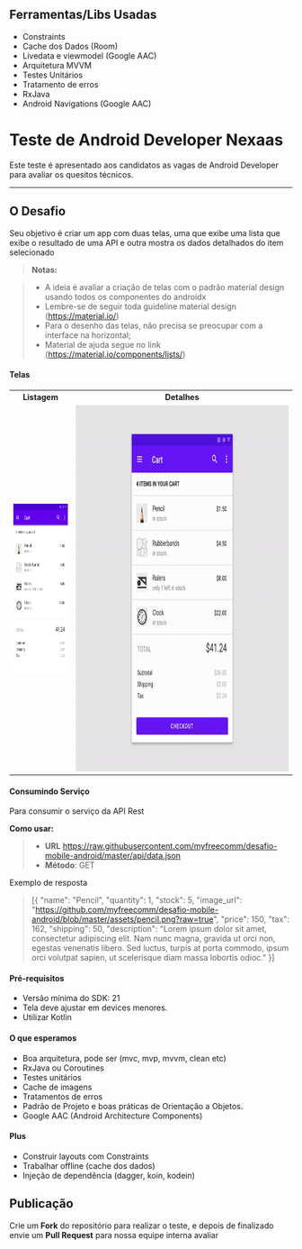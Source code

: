 
## Ferramentas/Libs Usadas

 - Constraints
 - Cache dos Dados (Room)
 - Livedata e viewmodel (Google AAC)
 - Arquitetura MVVM
 - Testes Unitários
 - Tratamento de erros
 - RxJava
 - Android Navigations (Google AAC)

Teste de Android Developer Nexaas
===================

Este teste é apresentado aos candidatos as vagas de Android Developer para avaliar os quesitos técnicos.

----------


O Desafio
-------------

Seu objetivo é criar um app com duas telas, uma que exibe uma lista que exibe o resultado de uma API e outra mostra os dados detalhados do item selecionado

> **Notas:**

> - A ideia é avaliar a criação de telas com o padrão material design usando todos os componentes do androidx
> - Lembre-se de seguir toda guideline material design (https://material.io/)
> - Para o desenho das telas, não precisa se preocupar com a interface na horizontal;
> - Material de ajuda segue no link (https://material.io/components/lists/)


#### <i class="icon-file"></i> Telas
<table>
<tbody>
<tr><th>Listagem</th>
  <th>Detalhes</th>
</tr>
<tr>
<td><img src="https://github.com/myfreecomm/desafio-mobile-android/blob/master/screens/two-line-example-2.png?raw=true" style="height:300px">
</td>
<td><img src="https://github.com/myfreecomm/desafio-mobile-android/blob/master/screens/01-list-parentchild.gif?raw=true" height="650" width="1060" style="max-width:100%;">
</td>
</tr>
</tbody>
</table>


#### <i class="icon-folder-open"></i> Consumindo Serviço

Para consumir o serviço da API Rest

**Como usar:**

> - **URL** https://raw.githubusercontent.com/myfreecomm/desafio-mobile-android/master/api/data.json
> - **Método**: GET

Exemplo de resposta
>  [{
        "name": "Pencil",
        "quantity": 1,
        "stock": 5,
        "image_url": "https://github.com/myfreecomm/desafio-mobile-android/blob/master/assets/pencil.png?raw=true",
        "price": 150,
        "tax": 162,
        "shipping": 50,
        "description": "Lorem ipsum dolor sit amet, consectetur adipiscing elit. Nam nunc magna, gravida ut orci non, egestas venenatis libero. Sed luctus, turpis at porta commodo, ipsum orci volutpat sapien, ut scelerisque diam massa lobortis odioc."
    }]

#### <i class="icon-pencil"></i> Pré-requisitos

- Versão mínima do SDK: 21
- Tela deve ajustar em devices menores.
- Utilizar Kotlin

#### <i class="icon-folder-open"></i> O que esperamos
- Boa arquitetura, pode ser  (mvc, mvp, mvvm, clean etc)
- RxJava ou Coroutines
- Testes unitários
- Cache de imagens
- Tratamentos de erros
- Padrão de Projeto e boas práticas de Orientação a Objetos.
- Google AAC (Android Architecture Components) 

#### <i class="icon-hdd"></i> Plus
- Construir layouts com Constraints
- Trabalhar offline (cache dos dados)
- Injeção de dependência (dagger, koin, kodein)


Publicação
-------------

Crie um **Fork** do repositório para realizar o teste, e depois de finalizado envie um **Pull Request** para nossa equipe interna avaliar

